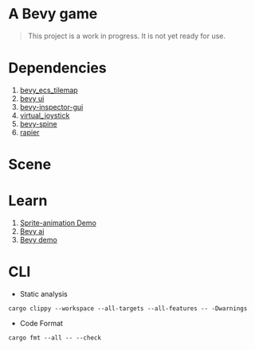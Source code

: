 # A Bevy game 

> This project is a work in progress.
> It is not yet ready for use.


# Dependencies
1. [bevy_ecs_tilemap](https://github.com/StarArawn/bevy_ecs_tilemap)
2. [bevy ui](https://github.com/jkb0o/belly)
3. [bevy-inspector-gui](https://github.com/jakobhellermann/bevy-inspector-egui)
4. [virtual_joystick](https://github.com/SergioRibera/virtual_joystick)
5. [bevy-spine](https://github.com/jabuwu/bevy_spine?tab=readme-ov-file)
6. [rapier](https://rapier.rs/docs/user_guides/rust/getting_started)

# Scene



# Learn
1. [Sprite-animation Demo](https://bevyengine.org/examples/2d-rendering/sprite-animation/)
2. [Bevy ai](https://github.com/zkat/big-brain)
3. [Bevy demo](https://github.com/bevyengine/bevy/blob/main/examples/input/mouse_input.rs)

# CLI

- Static analysis
```shell
cargo clippy --workspace --all-targets --all-features -- -Dwarnings
```
- Code Format
```shell
cargo fmt --all -- --check
```